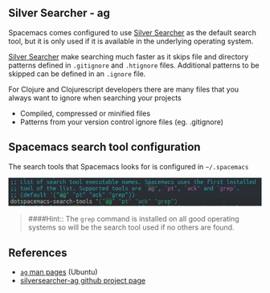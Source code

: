 ## Silver Searcher - ag

Spacemacs comes configured to use [Silver Searcher](https://github.com/ggreer/the_silver_searcher) as the default search tool, but it is only used if it is available in the underlying operating system.

[Silver Searcher](https://github.com/ggreer/the_silver_searcher) make searching much faster as it skips file and directory patterns defined in `.gitignore` and `.htignore` files.  Additional patterns to be skipped can be defined in an `.ignore` file.

For Clojure and Clojurescript developers there are many files that you always want to ignore when searching your projects

* Compiled, compressed or minified files
* Patterns from your version control ignore files (eg. .gitignore)


## Spacemacs search tool configuration

The search tools that Spacemacs looks for is configured in `~/.spacemacs`

[![Spacemacs - dotspacemacs-search-tools](/images/spacemacs-dotspacemacs-search-tools.png)](/images/spacemacs-dotspacemacs-search-tools.png)


> ####Hint::
> The `grep` command is installed on all good operating systems so will be the search tool used if no others are found.


## References

* [`ag` man pages](http://manpages.ubuntu.com/manpages/zesty/man1/ag.1.html) (Ubuntu)
* [silversearcher-ag github project page](https://github.com/ggreer/the_silver_searcher)
